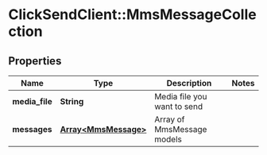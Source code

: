 # ClickSendClient::MmsMessageCollection

## Properties
Name | Type | Description | Notes
------------ | ------------- | ------------- | -------------
**media_file** | **String** | Media file you want to send | 
**messages** | [**Array&lt;MmsMessage&gt;**](MmsMessage.md) | Array of MmsMessage models | 


